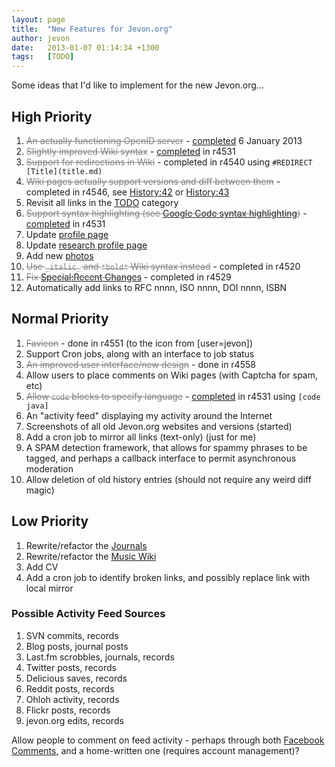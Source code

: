 ```yaml
---
layout: page
title:  "New Features for Jevon.org"
author: jevon
date:   2013-01-07 01:14:34 +1300
tags:   [TODO]
---
```


Some ideas that I'd like to implement for the new Jevon.org...
<style>.done { color: gray; text-decoration: line-through; }</style>

## High Priority
1. <span class="done">An actually functioning OpenID server</span> - <a href="http://journals.jevon.org/users/server/entry/20123">completed</a> 6 January 2013
1. <span class="done">Slightly improved Wiki syntax</span> - [completed](special-Formatting.md) in r4531
1. <span class="done">Support for redirections in Wiki</span> - completed in r4540 using `#REDIRECT [Title](title.md)`
1. <span class="done">Wiki pages actually support versions and diff between them</span> - completed in r4546, see [History:42](history-42.md) or [History:43](history-43.md)
1. Revisit all links in the [TODO](Todo.md) category
1. <span class="done">Support syntax highlighting (see <a href="http://code.google.com/p/google-code-prettify/">Google Code syntax highlighting</a>)</span> - [completed](special-Formatting.md) in r4531
1. Update [profile page](Jevon_Wright.md)
1. Update [research profile page](reSearch.md)
1. Add new [photos](Photos.md)
1. <span class="done">Use `_italic_` and `*bold*` Wiki syntax instead</span> - completed in r4520
1. <span class="done">Fix [Special:Recent Changes](special-recent-changes.md)</span> - completed in r4529
1. Automatically add links to RFC nnnn, ISO nnnn, DOI nnnn, ISBN

## Normal Priority
1. <span class="done">Favicon</span> - done in r4551 (to the icon from [user=jevon])
1. Support Cron jobs, along with an interface to job status
1. <span class="done">An improved user interface/new design</span> - done in r4558
1. Allow users to place comments on Wiki pages (with Captcha for spam, etc)
1. <span class="done">Allow `code` blocks to specify language</span> - [completed](special-Formatting.md) in r4531 using `[code java]`
1. An "activity feed" displaying my activity around the Internet
1. Screenshots of all old Jevon.org websites and versions (started)
1. Add a cron job to mirror all links (text-only) (just for me)
1. A SPAM detection framework, that allows for spammy phrases to be tagged, and perhaps a callback interface to permit asynchronous moderation
1. Allow deletion of old history entries (should not require any weird diff magic)

## Low Priority
1. Rewrite/refactor the [Journals](Journals.md)
1. Rewrite/refactor the [Music Wiki](music-wiki.md)
1. Add CV
1. Add a cron job to identify broken links, and possibly replace link with local mirror

### Possible Activity Feed Sources
1. SVN commits, records
1. Blog posts, journal posts
1. Last.fm scrobbles, journals, records
1. Twitter posts, records
1. Delicious saves, records
1. Reddit posts, records
1. Ohloh activity, records
1. Flickr posts, records
1. jevon.org edits, records

Allow people to comment on feed activity - perhaps through both <a href="https://developers.facebook.com/blog/post/472/">Facebook Comments</a>, and a home-written one (requires account management)?
